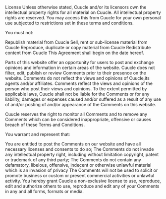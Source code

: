 License
Unless otherwise stated, Cuucle and/or its licensors own the intellectual property rights for all material on Cuucle. All intellectual property rights are reserved. You may access this from Cuucle for your own personal use subjected to restrictions set in these terms and conditions.

You must not:

Republish material from Cuucle
Sell, rent or sub-license material from Cuucle
Reproduce, duplicate or copy material from Cuucle
Redistribute content from Cuucle
This Agreement shall begin on the date hereof.

Parts of this website offer an opportunity for users to post and exchange opinions and information in certain areas of the website. Cuucle does not filter, edit, publish or review Comments prior to their presence on the website. Comments do not reflect the views and opinions of Cuucle,its agents and/or affiliates. Comments reflect the views and opinions of the person who post their views and opinions. To the extent permitted by applicable laws, Cuucle shall not be liable for the Comments or for any liability, damages or expenses caused and/or suffered as a result of any use of and/or posting of and/or appearance of the Comments on this website.

Cuucle reserves the right to monitor all Comments and to remove any Comments which can be considered inappropriate, offensive or causes breach of these Terms and Conditions.

You warrant and represent that:

You are entitled to post the Comments on our website and have all necessary licenses and consents to do so;
The Comments do not invade any intellectual property right, including without limitation copyright, patent or trademark of any third party;
The Comments do not contain any defamatory, libelous, offensive, indecent or otherwise unlawful material which is an invasion of privacy
The Comments will not be used to solicit or promote business or custom or present commercial activities or unlawful activity.
You hereby grant Cuucle a non-exclusive license to use, reproduce, edit and authorize others to use, reproduce and edit any of your Comments in any and all forms, formats or media.
